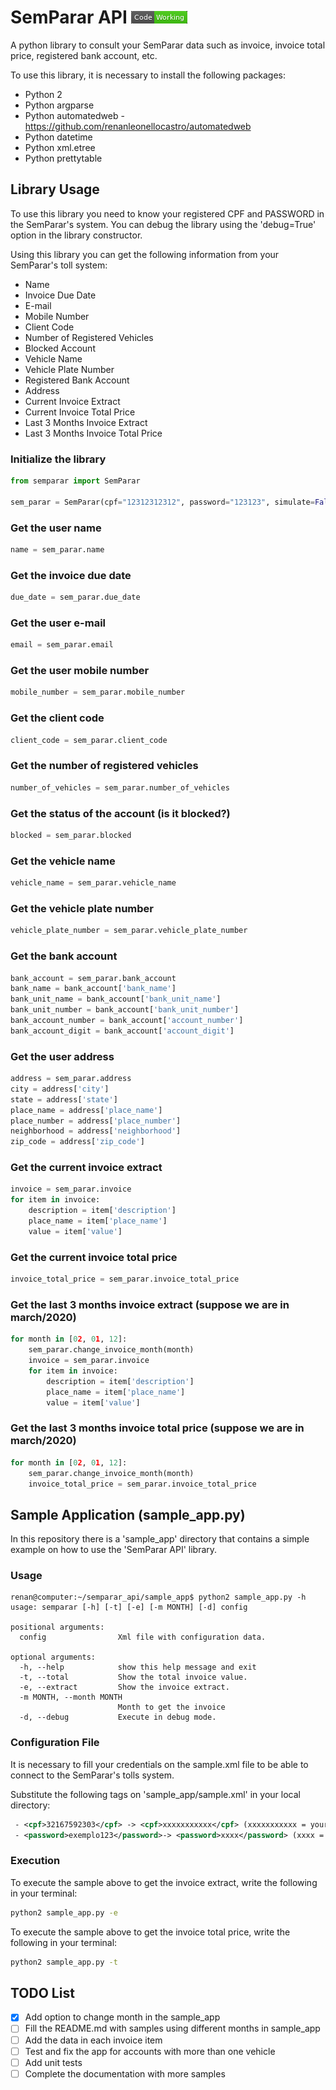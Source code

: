 # SemParar API ![status](images/working.png)

A python library to consult your SemParar data such as invoice, invoice total price, registered bank account, etc.

To use this library, it is necessary to install the following packages:
 - Python 2
 - Python argparse
 - Python automatedweb - https://github.com/renanleonellocastro/automatedweb
 - Python datetime
 - Python xml.etree
 - Python prettytable

## Library Usage

To use this library you need to know your registered  CPF and PASSWORD in the SemParar's system.
You can debug the library using the 'debug=True' option in the library constructor.

Using this library you can get the following information from your SemParar's toll system:
- Name
- Invoice Due Date
- E-mail
- Mobile Number
- Client Code
- Number of Registered Vehicles
- Blocked Account
- Vehicle Name
- Vehicle Plate Number
- Registered Bank Account
- Address
- Current Invoice Extract
- Current Invoice Total Price
- Last 3 Months Invoice Extract
- Last 3 Months Invoice Total Price

### Initialize the library

```python
from semparar import SemParar

sem_parar = SemParar(cpf="12312312312", password="123123", simulate=False, debug=False)
```

### Get the user name

```python
name = sem_parar.name
```

### Get the invoice due date

```python
due_date = sem_parar.due_date
```

### Get the user e-mail

```python
email = sem_parar.email
```

### Get the user mobile number

```python
mobile_number = sem_parar.mobile_number
```

### Get the client code

```python
client_code = sem_parar.client_code
```

### Get the number of registered vehicles

```python
number_of_vehicles = sem_parar.number_of_vehicles
```

### Get the status of the account (is it blocked?)

```python
blocked = sem_parar.blocked
```

### Get the vehicle name

```python
vehicle_name = sem_parar.vehicle_name
```

### Get the vehicle plate number

```python
vehicle_plate_number = sem_parar.vehicle_plate_number
```

### Get the bank account

```python
bank_account = sem_parar.bank_account
bank_name = bank_account['bank_name']
bank_unit_name = bank_account['bank_unit_name']
bank_unit_number = bank_account['bank_unit_number']
bank_account_number = bank_account['account_number']
bank_account_digit = bank_account['account_digit']
```

### Get the user address

```python
address = sem_parar.address
city = address['city']
state = address['state']
place_name = address['place_name']
place_number = address['place_number']
neighborhood = address['neighborhood']
zip_code = address['zip_code']
```

### Get the current invoice extract

```python
invoice = sem_parar.invoice
for item in invoice:
    description = item['description']
    place_name = item['place_name']
    value = item['value']
```

### Get the current invoice total price

```python
invoice_total_price = sem_parar.invoice_total_price
```

### Get the last 3 months invoice extract (suppose we are in march/2020)

```python
for month in [02, 01, 12]:
    sem_parar.change_invoice_month(month)
    invoice = sem_parar.invoice
    for item in invoice:
        description = item['description']
        place_name = item['place_name']
        value = item['value']
```

### Get the last 3 months invoice total price (suppose we are in march/2020)

```python
for month in [02, 01, 12]:
    sem_parar.change_invoice_month(month)
    invoice_total_price = sem_parar.invoice_total_price
```

## Sample Application (sample_app.py)

In this repository there is a 'sample_app' directory that contains a simple example on how
to use the 'SemParar API' library.

### Usage
```
renan@computer:~/semparar_api/sample_app$ python2 sample_app.py -h
usage: semparar [-h] [-t] [-e] [-m MONTH] [-d] config

positional arguments:
  config                Xml file with configuration data.

optional arguments:
  -h, --help            show this help message and exit
  -t, --total           Show the total invoice value.
  -e, --extract         Show the invoice extract.
  -m MONTH, --month MONTH
                        Month to get the invoice
  -d, --debug           Execute in debug mode.
```
### Configuration File
  
It is necessary to fill your credentials on the sample.xml file to be able to connect to the
SemParar's tolls system.

Substitute the following tags on 'sample_app/sample.xml' in your local directory:
```xml
 - <cpf>32167592303</cpf> -> <cpf>xxxxxxxxxxx</cpf> (xxxxxxxxxxx = your cpf number)
 - <password>exemplo123</password>-> <password>xxxx</password> (xxxx = your SemParar's password)
```
### Execution

To execute the sample above to get the invoice extract, write the following in your terminal:
```sh
python2 sample_app.py -e
```

To execute the sample above to get the invoice total price, write the following in your terminal:
```sh
python2 sample_app.py -t
```

## TODO List

- [x] Add option to change month in the sample_app
- [ ] Fill the README.md with samples using different months in sample_app
- [ ] Add the data in each invoice item
- [ ] Test and fix the app for accounts with more than one vehicle
- [ ] Add unit tests
- [ ] Complete the documentation with more samples
